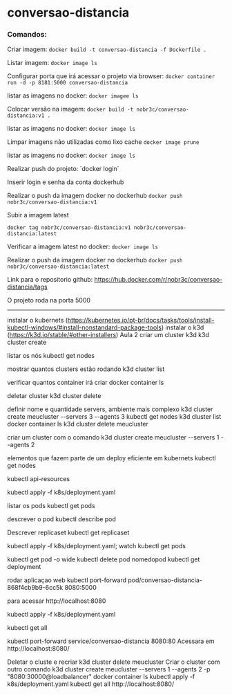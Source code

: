 # conversao-distancia

### Comandos:

Criar imagem:
`docker build -t conversao-distancia -f Dockerfile . `

Listar imagem:
`docker image ls`

Configurar porta que irá acessar o projeto via browser:
`docker container run -d -p 8181:5000 conversao-distancia`

listar as imagens no docker:
`docker imagee ls`

Colocar versão na imagem:
`docker build -t nobr3c/conversao-distancia:v1 . `

listar as imagens no docker:
`docker image ls`

Limpar imagens não utilizadas como lixo cache
`docker image prune`

listar as imagens no docker:
`docker image ls`

Realizar push do projeto:
´docker login´

Inserir login e senha da conta dockerhub

Realizar o push da imagem docker no dockerhub
`docker push nobr3c/conversao-distancia:v1`

Subir a imagem latest

`docker tag nobr3c/conversao-distancia:v1 nobr3c/conversao-distancia:latest`

Verificar a imagem latest no docker:
`docker image ls`

Realizar o push da imagem docker no dockerhub
`docker push nobr3c/conversao-distancia:latest`

Link para o repositorio github: https://hub.docker.com/r/nobr3c/conversao-distancia/tags

O projeto roda na porta 5000

----------------------------------------------------------------------------
instalar o kubernets (https://kubernetes.io/pt-br/docs/tasks/tools/install-kubectl-windows/#install-nonstandard-package-tools)
instalar o k3d (https://k3d.io/stable/#other-installers)
Aula 2
criar um cluster k3d
k3d cluster create

listar os nós
kubectl get nodes

mostrar quantos clusters estão rodando 
 k3d cluster list

verificar quantos container irá criar 
 docker container ls

deletar cluster 
k3d cluster delete

definir nome e quantidade servers, ambiente mais complexo
k3d cluster create meucluster --servers 3 --agents 3
kubectl get nodes
k3d cluster list
docker container ls
k3d cluster delete meucluster

criar um cluster com o comando 
k3d cluster create meucluster --servers 1 --agents 2

elementos que fazem parte de um deploy eficiente em kubernets
kubectl get nodes

kubectl api-resources


kubectl apply -f k8s/deployment.yaml

listar os pods
kubectl get pods

descrever o pod 
kubectl describe pod 

Descrever replicaset
kubectl get replicaset

<!--kubectl apply -f k8s/deployment.yaml && watch 'kubectl get pods'--> kubectl apply -f k8s/deployment.yaml; watch kubectl get pods

kubectl get pod -o wide
kubectl delete pod nomedopod
kubectl get deployment

rodar aplicaçao web
kubectl port-forward pod/conversao-distancia-868f4cb9b9-6cc5k 8080:5000

para acessar http://localhost:8080

kubectl apply -f k8s/deployment.yaml

kubectl get all

kubectl port-forward service/conversao-distancia 8080:80 
Acessara em http://localhost:8080/

Deletar o cluste e recriar 
k3d cluster delete meucluster
Criar o cluster com outro comando 
k3d cluster create meucluster --servers 1 --agents 2 -p "8080:30000@loadbalancer"
docker container ls
kubectl apply -f k8s/deployment.yaml
kubectl get all
http://localhost:8080/

